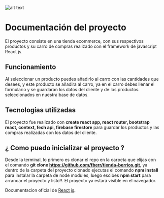 ![alt text](https://blogger.googleusercontent.com/img/a/AVvXsEggx6wlzphVD_W7b5qFHLfDc_KTp3twNzHluv2VNWdJiBKNsZ2e8_qz-GCIQ-SQ2tPC1lm80mJ4-MMQgF2CUDRnDvEPv1g92sKorrTR0fceK6Kn1X38iT-c-JMmiQYe42_HBrJyb-n96ejKB4-cW4v4dwGAjeF0OlhmgBYO-0aqiBSsn00r2IN-Nw)


# Documentación del proyecto

El proyecto consiste en una tienda ecommerce, con sus respectivos productos y su carro de compras realizado con el framework de javascript React js.

## Funcionamiento

Al seleccionar un producto puedes añadirlo al carro con las cantidades que desees, y este producto se añadira al carro, ya en el carro debes llenar el formulario y se guardaran los datos del cliente y de los productos seleccionados en nuestra base de datos.


## Tecnologías utilizadas

El proyecto fue realizado con **create react app, react router, bootstrap react, context, fech api, firebase firestore** para guardar los productos y las compras realizadas con los datos del cliente.


## ¿ Como puedo inicializar el proyecto ?

Desde la terminal, lo primero es clonar el repo en la carpeta que elijas con el comando **git clone https://github.com/fberr/tienda-berrios.git**, ya dentro de la carpeta del proyecto clonado ejecutas el comando **npm install** para instalar la carpeta de node modules, luego escibes **npm start** para arrancar el proyecto y listo!!. El proyecto ya estará visible en el navegador.

Documentacion oficial de [React js](https://reactjs.org/).



